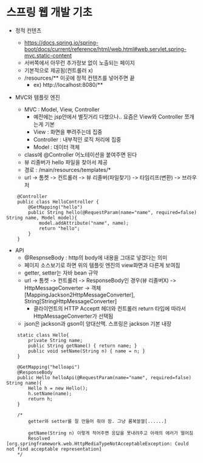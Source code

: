 # 스프링 웹 개발 기초
- 정적 컨텐츠
    - https://docs.spring.io/spring-boot/docs/current/reference/html/web.html#web.servlet.spring-mvc.static-content
    - 서버쪽에서 아무런 추가정보 없이 노출되는 페이지
    - 기본적으로 제공됨(컨트롤러 x)
    - /resources/** 이곳에 정적 컨텐츠를 넣어주면 끝
        - ex) http://localhost:8080/**

- MVC와 템플릿 엔진
    - MVC : Model, View, Controller
        - 예전에는 jsp안에서 별짓거리 다했으나.. 요즘은 View와 Controller 쪼개는게 기본
        - View : 화면을 뿌려주는데 집중
        - Controller : 내부적인 로직 처리에 집중
        - Model : 데이터 객체 
    - class에 @Controller 어노테이션을 붙여주면 된다
    - 뷰 리졸버가 hello 파일을 찾아서 제공
    - 경로 : /main/resources/templates/*
    - url -> 톰켓 -> 컨트롤러 -> 뷰 리졸버(파일찾기) -> 타임리프(변환) -> 브라우저
~~~
    @Controller
    public class HelloController {
        @GetMapping("hello")
        public String hello(@RequestParam(name="name", required=false) String name, Model model){
            model.addAttribute("name", name);
            return "hello";
        }
    }
~~~

- API    
    - @RespnseBody : http의 body에 내용을 그대로 넣겠다는 의미
    - 페이지 소스보기로 하면 위의 템플릿 엔진의 view화면과 다른게 보여짐
    - getter, setter는 자바 bean 규약
    - url -> 톰켓 -> 컨트롤러 -> ResponseBody인 경우(뷰 리졸버X) -> HttpMessageConverter -> 객체[MappingJackson2HttpMessageConverter], String[StringHttpMessageConverter]
        - 클라이언트의 HTTP Acceptt 헤더와 컨트롤러 return 타입에 따라서 HttpMessageConverter가 선택됨
    - json은 jackson과 gson이 양대산맥. 스프링은 jackson 기본 내장
~~~
    static class Hello{
        private String name;
        public String getName() { return name; }
        public void setName(String n) { name = n; }
    }

    @GetMapping("helloapi")
    @ResponseBody
    public Hello helloApi(@RequestParam(name="name", required=false) String name){
        Hello h = new Hello();
        h.setName(name);
        return h;
    }

    /* 
        getter와 setter를 잘 만들어 줘야 함. 그냥 롬복쓸껄[......] 

        getName(String n) 이렇게 적어주면 응답을 못내려주고 아래의 에러가 떨어짐
        Resolved [org.springframework.web.HttpMediaTypeNotAcceptableException: Could not find acceptable representation]
    */
~~~
